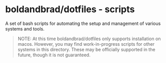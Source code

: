 # boldandbrad/dotfiles - scripts

A set of bash scripts for automating the setup and management of various
systems and tools.

> NOTE: At this time boldandbrad/dotfiles only supports installation on macos.
> However, you may find work-in-progress scripts for other systems in this
> directory. These may be officially supported in the future, though it is not
> guaranteed.
